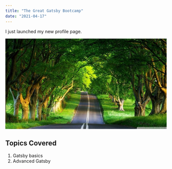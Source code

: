 ```yaml
---
title: "The Great Gatsby Bootcamp"
date: "2021-04-17"
---
```


I just launched my new profile page.

![Road](./road.jpg)

## Topics Covered

1. Gatsby basics
2. Advanced Gatsby
